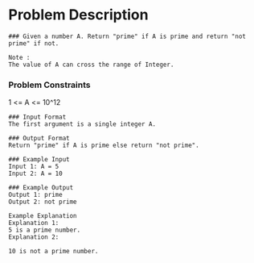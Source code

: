# Problem Description

```
### Given a number A. Return "prime" if A is prime and return "not prime" if not.

Note :
The value of A can cross the range of Integer.
```

### Problem Constraints

1 <= A <= 10^12

```
### Input Format
The first argument is a single integer A.
```

```
### Output Format
Return "prime" if A is prime else return "not prime".
```

```
### Example Input
Input 1: A = 5
Input 2: A = 10
```

```
### Example Output
Output 1: prime
Output 2: not prime
```

```
Example Explanation
Explanation 1:
5 is a prime number.
Explanation 2:

10 is not a prime number.
```
